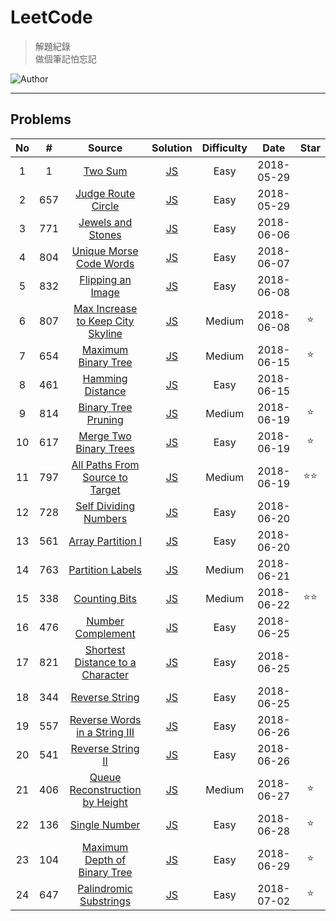 # LeetCode
> 解題紀錄    
> 做個筆記怕忘記  

![Author](https://img.shields.io/badge/Author-Junxiang-yellow.svg)
___
## Problems
| No    | #     | Source                                    | Solution                 | Difficulty | Date       | Star  |
| :---: | :---: | :---------------------------------------: | :----------------------: | :--------: | :--------: | :---: |
| 1     | 1     | [Two Sum][#1]                             | [JS](/JavaScript/%231)   | Easy       | 2018-05-29 |
| 2     | 657   | [Judge Route Circle][#657]                | [JS](/JavaScript/%23657) | Easy       | 2018-05-29 |
| 3     | 771   | [Jewels and Stones][#771]                 | [JS](/JavaScript/%23771) | Easy       | 2018-06-06 |
| 4     | 804   | [Unique Morse Code Words][#804]           | [JS](/JavaScript/%23804) | Easy       | 2018-06-07 |
| 5     | 832   | [Flipping an Image][#832]                 | [JS](/JavaScript/%23832) | Easy       | 2018-06-08 |
| 6     | 807   | [Max Increase to Keep City Skyline][#807] | [JS](/JavaScript/%23807) | Medium     | 2018-06-08 | ⭐     |
| 7     | 654   | [Maximum Binary Tree][#654]               | [JS](/JavaScript/%23654) | Medium     | 2018-06-15 | ⭐     |
| 8     | 461   | [Hamming Distance][#461]                  | [JS](/JavaScript/%23461) | Easy       | 2018-06-15 |
| 9     | 814   | [Binary Tree Pruning][#814]               | [JS](/JavaScript/%23814) | Medium     | 2018-06-19 | ⭐     |
| 10    | 617   | [Merge Two Binary Trees][#617]            | [JS](/JavaScript/%23617) | Easy       | 2018-06-19 | ⭐     |
| 11    | 797   | [All Paths From Source to Target][#797]   | [JS](/JavaScript/%23797) | Medium     | 2018-06-19 | ⭐⭐    |
| 12    | 728   | [Self Dividing Numbers][#728]             | [JS](/JavaScript/%23728) | Easy       | 2018-06-20 |       |
| 13    | 561   | [Array Partition I][#561]                 | [JS](/JavaScript/%23561) | Easy       | 2018-06-20 |       |
| 14    | 763   | [Partition Labels][#763]                  | [JS](/JavaScript/%23763) | Medium     | 2018-06-21 |       |
| 15    | 338   | [Counting Bits][#338]                     | [JS](/JavaScript/%23338) | Medium     | 2018-06-22 | ⭐⭐    |
| 16    | 476   | [Number Complement][#476]                 | [JS](/JavaScript/%23476) | Easy       | 2018-06-25 |
| 17    | 821   | [Shortest Distance to a Character][#821]  | [JS](/JavaScript/%23821) | Easy       | 2018-06-25 |
| 18    | 344   | [Reverse String][#344]                    | [JS](/JavaScript/%23344) | Easy       | 2018-06-25 |
| 19    | 557   | [Reverse Words in a String III][#557]     | [JS](/JavaScript/%23557) | Easy       | 2018-06-26 |
| 20    | 541   | [Reverse String II][#541]                 | [JS](/JavaScript/%23541) | Easy       | 2018-06-26 |
| 21    | 406   | [Queue Reconstruction by Height][#406]    | [JS](/JavaScript/%23406) | Medium     | 2018-06-27 | ⭐     |
| 22    | 136   | [Single Number][#136]                     | [JS](/JavaScript/%23136) | Easy       | 2018-06-28 | ⭐     |
| 23    | 104   | [Maximum Depth of Binary Tree][#104]      | [JS](/JavaScript/%23104) | Easy       | 2018-06-29 | ⭐     |
| 24    | 647   | [Palindromic Substrings][#647]            | [JS](/JavaScript/%23647) | Easy       | 2018-07-02 | ⭐     |


<!-- 參考 超連結 Source -->
[#1]: https://leetcode.com/problems/two-sum/description/
[#657]:https://leetcode.com/problems/judge-route-circle/description/ 
[#771]:https://leetcode.com/problems/jewels-and-stones/description/    
[#804]:https://leetcode.com/problems/unique-morse-code-words/description/
[#832]:https://leetcode.com/problems/flipping-an-image/description/
[#807]:https://leetcode.com/problems/max-increase-to-keep-city-skyline/description/
[#654]:https://leetcode.com/problems/maximum-binary-tree/description/
[#461]:https://leetcode.com/problems/hamming-distance/description/
[#814]:https://leetcode.com/problems/binary-tree-pruning/description/
[#617]:https://leetcode.com/problems/merge-two-binary-trees/description/
[#797]:https://leetcode.com/problems/all-paths-from-source-to-target/description/
[#728]:https://leetcode.com/problems/self-dividing-numbers/description/
[#561]:https://leetcode.com/problems/array-partition-i/description/
[#763]:https://leetcode.com/problems/partition-labels/description/
[#338]:https://leetcode.com/problems/counting-bits/description/
[#476]:https://leetcode.com/problems/number-complement/description/
[#821]:https://leetcode.com/problems/shortest-distance-to-a-character/description/
[#344]:https://leetcode.com/problems/reverse-string/description/
[#557]:https://leetcode.com/problems/reverse-words-in-a-string-iii/description/
[#541]:https://leetcode.com/problems/reverse-string-ii/description/
[#406]:https://leetcode.com/problems/queue-reconstruction-by-height/description/
[#136]:https://leetcode.com/problems/single-number/description/
[#104]:https://leetcode.com/problems/maximum-depth-of-binary-tree/description/
[#647]:https://leetcode.com/problems/palindromic-substrings/description/
